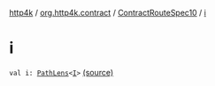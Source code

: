 [http4k](../../index.md) / [org.http4k.contract](../index.md) / [ContractRouteSpec10](index.md) / [i](./i.md)

# i

`val i: `[`PathLens`](../../org.http4k.lens/-path-lens/index.md)`<`[`I`](-binder/index.md#I)`>` [(source)](https://github.com/http4k/http4k/blob/master/http4k-contract/src/main/kotlin/org/http4k/contract/routeSpec.kt#L177)